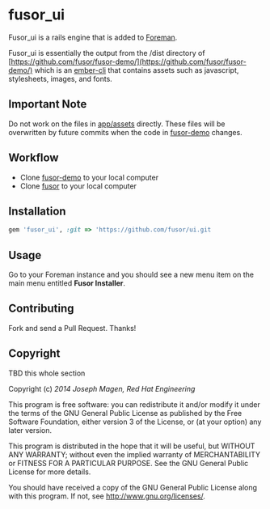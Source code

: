 # fusor_ui

Fusor_ui is a rails engine that is added to [Foreman](https://github.com/theforeman/foreman/).

Fusor_ui is essentially the output from the /dist directory of [https://github.com/fusor/fusor-demo/](https://github.com/fusor/fusor-demo/) which is an [ember-cli](http://www.ember-cli.com/) that contains assets such as javascript, stylesheets, images, and fonts.

## Important Note

Do not work on the files in [app/assets](https://github.com/fusor/fusor/tree/master/ui/app/assets) directly. These files will be overwritten by future commits when the code in [fusor-demo](https://github.com/fusor/fusor-demo/) changes.

## Workflow

- Clone [fusor-demo](https://github.com/fusor/fusor-demo/) to your local computer
- Clone [fusor](https://github.com/fusor/) to your local computer

## Installation

```ruby
gem 'fusor_ui', :git => 'https://github.com/fusor/ui.git
```

## Usage

Go to your Foreman instance and you should see a new menu item on the main menu entitled **Fusor Installer**.

## Contributing

Fork and send a Pull Request. Thanks!

## Copyright

TBD this whole section

Copyright (c) *2014* *Joseph Magen, Red Hat Engineering*

This program is free software: you can redistribute it and/or modify
it under the terms of the GNU General Public License as published by
the Free Software Foundation, either version 3 of the License, or
(at your option) any later version.

This program is distributed in the hope that it will be useful,
but WITHOUT ANY WARRANTY; without even the implied warranty of
MERCHANTABILITY or FITNESS FOR A PARTICULAR PURPOSE.  See the
GNU General Public License for more details.

You should have received a copy of the GNU General Public License
along with this program.  If not, see <http://www.gnu.org/licenses/>.

